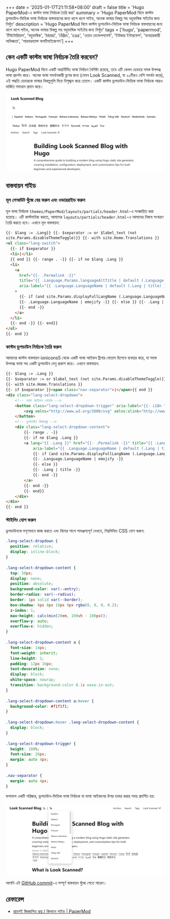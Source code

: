+++
date = '2025-01-17T21:11:58+08:00'
draft = false
title = 'Hugo PaperMod-এ কাস্টম ভাষা নির্বাচক তৈরি করা'
summary = 'Hugo PaperMod থিমে কাস্টম ড্রপডাউন-ভিত্তিক ভাষা নির্বাচক বাস্তবায়নের জন্য ধাপে ধাপে গাইড, অনেক ভাষার বিকল্প সহ বহুভাষিক সাইটের জন্য নিখুঁত'
description = 'Hugo PaperMod থিমে কাস্টম ড্রপডাউন-ভিত্তিক ভাষা নির্বাচক বাস্তবায়নের জন্য ধাপে ধাপে গাইড, অনেক ভাষার বিকল্প সহ বহুভাষিক সাইটের জন্য নিখুঁত'
tags = ['hugo', 'papermod', 'টিউটোরিয়াল', 'বহুভাষিক', 'html', 'i18n', 'css', 'ওয়েব ডেভেলপমেন্ট', 'ইউজার ইন্টারফেস', 'ব্যবহারকারী অভিজ্ঞতা', 'পারফরম্যান্স অপটিমাইজেশন']
+++

## কেন একটি কাস্টম ভাষা নির্বাচক তৈরি করবেন?

Hugo PaperMod থিমে একটি অন্তর্নির্মিত ভাষা নির্বাচন বৈশিষ্ট্য রয়েছে, তবে এটি কেবল হেডারে সমস্ত উপলব্ধ ভাষা প্রদর্শন করে। অনেক ভাষা সমর্থনকারী ব্লগের জন্য (যেমন Look Scanned, যা ২০টিরও বেশি সমর্থন করে), এই পদ্ধতি হেডারকে ভাষার বিকল্পগুলি দিয়ে বিশৃঙ্খল করে তোলে। একটি কাস্টম ড্রপডাউন-ভিত্তিক ভাষা নির্বাচক আরও মার্জিত সমাধান প্রদান করে।

![Hugo PaperMod থিমের ডিফল্ট ভাষা নির্বাচক](./old-language-select.webp)

## বাস্তবায়ন গাইড

### মূল লেআউট খুঁজে বের করুন এবং ওভাররাইড করুন

মূল ভাষা নির্বাচক `themes/PaperMod/layouts/partials/header.html`-এ সংজ্ঞায়িত করা হয়েছে। এটি কাস্টমাইজ করতে, আমাদের `layouts/partials/header.html`-এ আমাদের নিজস্ব সংস্করণ তৈরি করতে হবে। এখানে মূল বাস্তবায়ন:

```html
{{- $lang := .Lang}} {{- $separator := or $label_text (not
site.Params.disableThemeToggle)}} {{- with site.Home.Translations }}
<ul class="lang-switch">
  {{- if $separator }}
  <li>|</li>
  {{ end }} {{- range . -}} {{- if ne $lang .Lang }}
  <li>
    <a
      href="{{- .Permalink -}}"
      title="{{ .Language.Params.languageAltTitle | default (.Language.LanguageName | emojify) | default (.Lang | title) }}"
      aria-label="{{ .Language.LanguageName | default (.Lang | title) }}"
    >
      {{- if (and site.Params.displayFullLangName (.Language.LanguageName)) }}
      {{- .Language.LanguageName | emojify -}} {{- else }} {{- .Lang | title -}}
      {{- end -}}
    </a>
  </li>
  {{- end -}} {{- end}}
</ul>
{{- end }}
```

### কাস্টম ড্রপডাউন নির্বাচক তৈরি করুন

আমাদের কাস্টম বাস্তবায়ন ionicons5 থেকে একটি ভাষা আইকন ট্রিগার বোতাম হিসেবে ব্যবহার করে, যা সমস্ত উপলব্ধ ভাষা সহ একটি ড্রপডাউন মেনু প্রকাশ করে। এখানে বাস্তবায়ন:

```html
{{- $lang := .Lang }}
{{- $separator := or $label_text (not site.Params.disableThemeToggle)}}
{{- with site.Home.Translations }}
{{- if $separator }}<span class="nav-separator">|</span>{{ end }}
<div class="lang-select-dropdown">
    <!-- ভাষা আইকন বোতাম -->
    <button class="lang-select-dropdown-trigger" aria-label="{{- i18n "translations" | default "অনুবাদসমূহ" }}" type="button">
        <svg xmlns="http://www.w3.org/2000/svg" xmlns:xlink="http://www.w3.org/1999/xlink" viewBox="0 0 512 512" width="24" height="18"><path d="M478.33 433.6l-90-218a22 22 0 0 0-40.67 0l-90 218a22 22 0 1 0 40.67 16.79L316.66 406h102.67l18.33 44.39A22 22 0 0 0 458 464a22 22 0 0 0 20.32-30.4zM334.83 362L368 281.65L401.17 362z" fill="currentColor"></path><path d="M267.84 342.92a22 22 0 0 0-4.89-30.7c-.2-.15-15-11.13-36.49-34.73c39.65-53.68 62.11-114.75 71.27-143.49H330a22 22 0 0 0 0-44H214V70a22 22 0 0 0-44 0v20H54a22 22 0 0 0 0 44h197.25c-9.52 26.95-27.05 69.5-53.79 108.36c-31.41-41.68-43.08-68.65-43.17-68.87a22 22 0 0 0-40.58 17c.58 1.38 14.55 34.23 52.86 83.93c.92 1.19 1.83 2.35 2.74 3.51c-39.24 44.35-77.74 71.86-93.85 80.74a22 22 0 1 0 21.07 38.63c2.16-1.18 48.6-26.89 101.63-85.59c22.52 24.08 38 35.44 38.93 36.1a22 22 0 0 0 30.75-4.9z" fill="currentColor"></path></svg>
    </button>
    <!-- ড্রপডাউন বিষয়বস্তু -->
    <div class="lang-select-dropdown-content">
        {{- range . -}}
        {{- if ne $lang .Lang }}
        <a lang="{{ .Lang }}" href="{{- .Permalink -}}" title="{{ .Language.Params.languageAltTitle | default (.Language.LanguageName | emojify) | default (.Lang | title) }}"
            aria-label="{{ .Language.LanguageName | default (.Lang | title) }}">
            {{- if (and site.Params.displayFullLangName (.Language.LanguageName)) }}
            {{- .Language.LanguageName | emojify -}}
            {{- else }}
            {{- .Lang | title -}}
            {{- end -}}
        </a>
        {{- end -}}
        {{- end}}
    </div>
</div>
{{- end }}
```

### স্টাইলিং যোগ করুন

ড্রপডাউনকে মসৃণভাবে কাজ করতে এবং থিমের সাথে সামঞ্জস্যপূর্ণ দেখতে, নিম্নলিখিত CSS যোগ করুন:

```css
.lang-select-dropdown {
  position: relative;
  display: inline-block;
}

.lang-select-dropdown-content {
  top: 50px;
  display: none;
  position: absolute;
  background-color: var(--entry);
  border-radius: var(--radius);
  border: 1px solid var(--border);
  box-shadow: 0px 8px 16px 0px rgba(0, 0, 0, 0.2);
  z-index: 1;
  max-height: calc(min(20em, 100vh - 100px));
  overflow-y: auto;
  overflow-x: hidden;
}

.lang-select-dropdown-content a {
  font-size: 14px;
  font-weight: inherit;
  line-height: 1;
  padding: 12px 16px;
  text-decoration: none;
  display: block;
  white-space: nowrap;
  transition: background-color 0.1s ease-in-out;
}

.lang-select-dropdown-content a:hover {
  background-color: #f1f1f1;
}

.lang-select-dropdown:hover .lang-select-dropdown-content {
  display: block;
}

.lang-select-dropdown-trigger {
  height: 100%;
  font-size: 26px;
  margin: auto 4px;
}

.nav-separator {
  margin: auto 4px;
}
```

ফলাফল একটি পরিষ্কার, ড্রপডাউন-ভিত্তিক ভাষা নির্বাচক যা ভাষা আইকনের উপর হভার করার সময় প্রদর্শিত হয়:

![Hugo PaperMod থিমে কাস্টম ভাষা নির্বাচক](./custom-language-select.webp)

আপনি এই [GitHub commit](https://github.com/lookscanned/lookscanned-blog/commit/a47f5c2be887ab3ae198d1967f328d3683504ff0)-এ সম্পূর্ণ বাস্তবায়ন খুঁজে পেতে পারেন।

## রেফারেন্স

- [প্রায়শই জিজ্ঞাসিত প্রশ্ন / কিভাবে গাইড | PaperMod](https://adityatelange.github.io/hugo-PaperMod/posts/papermod/papermod-faq/#bundling-custom-css-with-themes-assets)